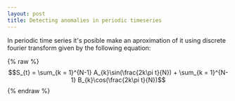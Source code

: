 ```yaml
---
layout: post
title: Detecting anomalies in periodic timeseries 
---
```


In periodic time series it's posible make an aproximation of it using discrete fourier transform given by the following equation:

{% raw %}
  $$S_{t} = \sum_{k = 1}^{N-1} A_{k}\sin(\frac{2k\pi t}{N}) + \sum_{k = 1}^{N-1} B_{k}\cos(\frac{2k\pi t}{N})$$ 
{% endraw %}

